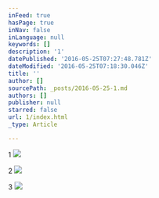 ```yaml
---
inFeed: true
hasPage: true
inNav: false
inLanguage: null
keywords: []
description: '1'
datePublished: '2016-05-25T07:27:48.781Z'
dateModified: '2016-05-25T07:18:30.046Z'
title: ''
author: []
sourcePath: _posts/2016-05-25-1.md
authors: []
publisher: null
starred: false
url: 1/index.html
_type: Article

---
```

1
![](https://the-grid-user-content.s3-us-west-2.amazonaws.com/770b6ca8-8693-4d72-86b9-b632a2b0553b.jpg)

2
![](https://the-grid-user-content.s3-us-west-2.amazonaws.com/2d79e328-4f3b-4512-a15d-9101be3f550e.jpg)

3
![](https://the-grid-user-content.s3-us-west-2.amazonaws.com/c3b38596-2e8f-44a7-83fa-bef8df7d27a6.jpg)